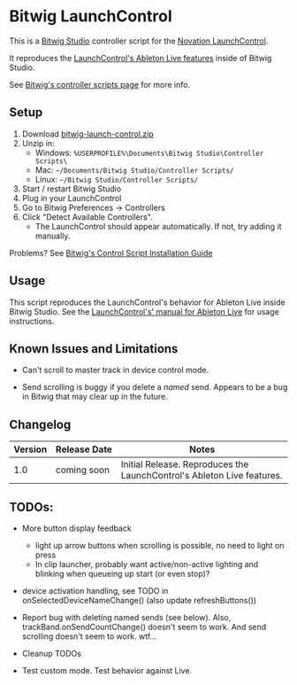 # Bitwig LaunchControl

This is a [Bitwig Studio](http://www.bitwig.com) controller script for the
[Novation LaunchControl](http://global.novationmusic.com/launch/launch-control).

It reproduces the
[LaunchControl's Ableton Live features](http://global.novationmusic.com/sites/default/files/novation/downloads/7375/launch-control-ableton-live-guide.pdf)
inside of Bitwig Studio.

See [Bitwig's controller scripts page](http://www.bitwig.com/en/community/control_scripts.html) for more info.


## Setup

1. Download [bitwig-launch-control.zip](https://github.com/adamjmurray/bitwig-launch-control/archive/master.zip)
2. Unzip in:
    * Windows: `%USERPROFILE%\Documents\Bitwig Studio\Controller Scripts\ `
    * Mac: `~/Documents/Bitwig Studio/Controller Scripts/`
    * Linux: `~/Bitwig Studio/Controller Scripts/`
3. Start / restart Bitwig Studio
4. Plug in your LaunchControl
5. Go to Bitwig Preferences &rarr; Controllers
6. Click "Detect Available Controllers".
    * The LaunchControl should appear automatically. If not, try adding it manually.

Problems? See [Bitwig's Control Script Installation Guide](http://www.bitwig.com/en/community/control_scripts/installation_guide)


## Usage

This script reproduces the LaunchControl's behavior for Ableton Live inside Bitwig Studio.
See the [LaunchControl's' manual for Ableton Live](http://global.novationmusic.com/sites/default/files/novation/downloads/7375/launch-control-ableton-live-guide.pdf)
for usage instructions.


## Known Issues and Limitations

* Can't scroll to master track in device control mode.

* Send scrolling is buggy if you delete a *named* send.
  Appears to be a bug in Bitwig that may clear up in the future.


## Changelog

| Version | Release&nbsp;Date | Notes |
| ------- | ------------ | ----- |
| 1.0     | coming soon | Initial Release. Reproduces the LaunchControl's Ableton Live features.


## TODOs:

* More button display feedback
  - light up arrow buttons when scrolling is possible, no need to light on press
  - In clip launcher, probably want active/non-active lighting and blinking when queueing up start (or even stop)?

* device activation handling, see TODO in onSelectedDeviceNameChange() (also update refreshButtons())

* Report bug with deleting named sends (see below).
  Also, trackBand.onSendCountChange() doesn't seem to work. And send scrolling doesn't seem to work. wtf...

* Cleanup TODOs

* Test custom mode. Test behavior against Live.